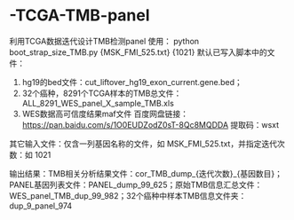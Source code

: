 # -TCGA-TMB-panel
利用TCGA数据迭代设计TMB检测panel
使用： python boot_strap_size_TMB.py  {MSK_FMI_525.txt}  {1021}
默认已写入脚本中的文件：
1. hg19的bed文件：cut_liftover_hg19_exon_current.gene.bed；
2. 32个癌种，8291个TCGA样本的TMB总文件：ALL_8291_WES_panel_X_sample_TMB.xls
3. WES数据高可信度结果maf文件 百度网盘链接：https://pan.baidu.com/s/1O0EUDZodZ0sT-8Qc8MQDDA  提取码：wsxt 

其它输入文件：仅含一列基因名称的文件，如 MSK_FMI_525.txt，并指定迭代次数：如 1021

输出结果：TMB相关分析结果文件：cor_TMB_dump_{迭代次数}_{基因数目}；PANEL基因列表文件：PANEL_dump_99_625；原始TMB信息汇总文件：WES_panel_TMB_dup_99_982；32个癌种中样本TMB信息文件夹：dup_9_panel_974
